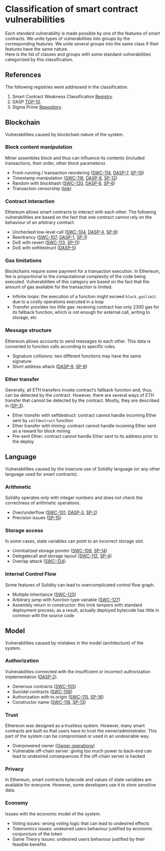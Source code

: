 # Classification of smart contract vulnerabilities
Each standard vulnerability is made possible by one of the features of smart contracts. We unite types of vulnerabilities into groups by the corresponding features. We unite several groups into the same class if their features have the same nature.  
Here is the list of classes and groups with some standard vulnerabilities categorized by this classification.

## References
The following registries were addressed in the classification.
1. Smart Contract Weakness Classification [Registry](https://github.com/SmartContractSecurity/SWC-registry). 
2. DASP [TOP-10](https://dasp.co/index.html).
3. Sigma Prime [Repository](https://github.com/sigp/solidity-security-blog).

## Blockchain
Vulnerabilities caused by blockchain nature of the system.

### Block content manipulation
Miner assembles block and thus can influence its contents (included transactions, their order, other block parameters).
- Front-running / transaction reordering ([SWC-114](https://github.com/SmartContractSecurity/SWC-registry/blob/master/entries/SWC-114.md), [DASP-7](https://dasp.co/#item-7), [SP-10](https://github.com/sigp/solidity-security-blog#SP-10))
- Timestamp manipulation ([SWC-116](https://github.com/SmartContractSecurity/SWC-registry/blob/master/entries/SWC-116.md), [DASP-8](https://dasp.co/#item-8), [SP-12](https://github.com/sigp/solidity-security-blog#SP-12))
- Random with blockhash ([SWC-120](https://github.com/SmartContractSecurity/SWC-registry/blob/master/entries/SWC-120.md), [DASP-6](https://dasp.co/#item-6), [SP-6](https://github.com/sigp/solidity-security-blog#SP-6))
- Transaction censorship ([link](https://blog.ethereum.org/2015/06/06/the-problem-of-censorship/))

### Contract interaction
Ethereum allows smart contracts to interact with each other. The following vulnerabilities are based on the fact that one contract cannot rely on the behaviour of an arbitrary contract.
- Unchecked low-level call ([SWC-104](https://github.com/SmartContractSecurity/SWC-registry/blob/master/entries/SWC-104.md), [DASP-4](https://dasp.co/#item-4), [SP-9](https://github.com/sigp/solidity-security-blog#SP-9))
- Reentrancy ([SWC-107](https://github.com/SmartContractSecurity/SWC-registry/blob/master/entries/SWC-107.md), [DASP-1](https://dasp.co/#item-1), [SP-1](https://github.com/sigp/solidity-security-blog#SP-1))
- DoS with revert ([SWC-113](https://github.com/SmartContractSecurity/SWC-registry/blob/master/entries/SWC-113.md), [SP-11](https://github.com/sigp/solidity-security-blog#SP-11))
- DoS with selfdestruct ([DASP-5](https://dasp.co/#item-5))

### Gas limitations
Blockchains require some payment for a transaction execution. In Ethereum, fee is proportional to the computational complexity of the code being executed. Vulnerabilities of this category are based on the fact that the amount of gas available for the transaction is limited.
- Infinite loops: the execution of a function might exceed `block.gaslimit` due to a costly operations executed in a loop
- Transfer provides too little gas: receiving contract has only 2300 gas for its fallback function, which is not enough for external call, writing to storage, etc

### Message structure
Ethereum allows accounts to send messages to each other. This data is converted to function calls according to specific rules.
- Signature collisions: two different functions may have the same signature
- Short address attack ([DASP-9](https://dasp.co/#item-9), [SP-8](https://github.com/sigp/solidity-security-blog#SP-8))

### Ether transfer
Generally, all ETH transfers invoke contract’s fallback function and, thus, can be detected by the contract. However, there are several ways of ETH transfer that cannot be detected by the contract. Mostly, they are described in ([SP-3](https://github.com/sigp/solidity-security-blog#SP-3)).
- Ether transfer with selfdestruct: contract cannot handle incoming Ether sent by `selfdestruct` function
- Ether transfer with mining: contract cannot handle incoming Ether sent as a reward for block mining
- Pre-sent Ether: contract cannot handle Ether sent to its address prior to the deploy

## Language
Vulnerabilities caused by the insecure use of Solidity language (or any other language used for smart contracts).

### Arithmetic
Solidity operates only with integer numbers and does not check the correctness of arithmetic operations.
- Over/underflow ([SWC-101](https://github.com/SmartContractSecurity/SWC-registry/blob/master/entries/SWC-101.md), [DASP-3](https://dasp.co/#item-3), [SP-2](https://github.com/sigp/solidity-security-blog#SP-2))
- Precision issues ([SP-15](https://github.com/sigp/solidity-security-blog#SP-15))

### Storage access
In some cases, state variables can point to an incorrect storage slot.
- Uninitialized storage pointer ([SWC-109](https://github.com/SmartContractSecurity/SWC-registry/blob/master/entries/SWC-109.md), [SP-14](https://github.com/sigp/solidity-security-blog#SP-14))
- Delegatecall and storage layout ([SWC-112](https://github.com/SmartContractSecurity/SWC-registry/blob/master/entries/SWC-112.md), [SP-4](https://github.com/sigp/solidity-security-blog#SP-4))
- Overlap attack ([SWC-124](https://github.com/SmartContractSecurity/SWC-registry/blob/master/entries/SWC-124.md))

### Internal Control Flow
Some features of Solidity can lead to overcomplicated control flow graph.
- Multiple inheritance ([SWC-125](https://github.com/SmartContractSecurity/SWC-registry/blob/master/entries/SWC-125.md))
- Arbitrary jump with function type variable ([SWC-127](https://github.com/SmartContractSecurity/SWC-registry/blob/master/entries/SWC-127.md))
- Assembly return in constructor: this trick tampers with standard deployment process; as a result, actually deployed bytecode has little in common with the source code

## Model
Vulnerabilities caused by mistakes in the model (architecture) of the system.

### Authorization
Vulnerabilities connected with the insufficient or incorrect authorization implementation ([DASP-2](https://dasp.co/#item-2)).
- Generous contracts ([SWC-105](https://github.com/SmartContractSecurity/SWC-registry/blob/master/entries/SWC-105.md))
- Suicidal contracts ([SWC-106](https://github.com/SmartContractSecurity/SWC-registry/blob/master/entries/SWC-106.md))
- Authorization with tx.origin ([SWC-115](https://github.com/SmartContractSecurity/SWC-registry/blob/master/entries/SWC-115.md), [SP-16](https://github.com/sigp/solidity-security-blog#SP-16))
- Constructor name ([SWC-118](https://github.com/SmartContractSecurity/SWC-registry/blob/master/entries/SWC-118.md), [SP-13](https://github.com/sigp/solidity-security-blog#SP-13))

### Trust
Ethereum was designed as a trustless system. However, many smart contracts are built so that users have to trust the owner/administrator. This part of the system can be compromised or used in an undesirable way.
- Overpowered owner ([Owner operations](https://github.com/sigp/solidity-security-blog#SP-11))
- Vulnerable off-chain server: giving too much power to back-end can lead to undesired consequences if the off-chain server is hacked

### Privacy
In Ethereum, smart contracts bytecode and values of state variables are available for everyone. However, some developers use it to store sensitive data.

### Economy
Issues with the economic model of the system.
- Voting issues: wrong voting logic that can lead to undesired effects
- Tokenomics issues: undesired users behaviour justified by economic conjuncture of the token
- Game Theory issues: undesired users behaviour justified by their feasible benefits